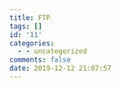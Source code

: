 ```yaml
---
title: FTP
tags: []
id: '11'
categories:
  - - uncategorized
comments: false
date: 2019-12-12 21:07:57
---
```

